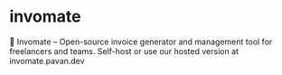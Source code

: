 # invomate
💼 Invomate – Open-source invoice generator and management tool for freelancers and teams. Self-host or use our hosted version at invomate.pavan.dev
